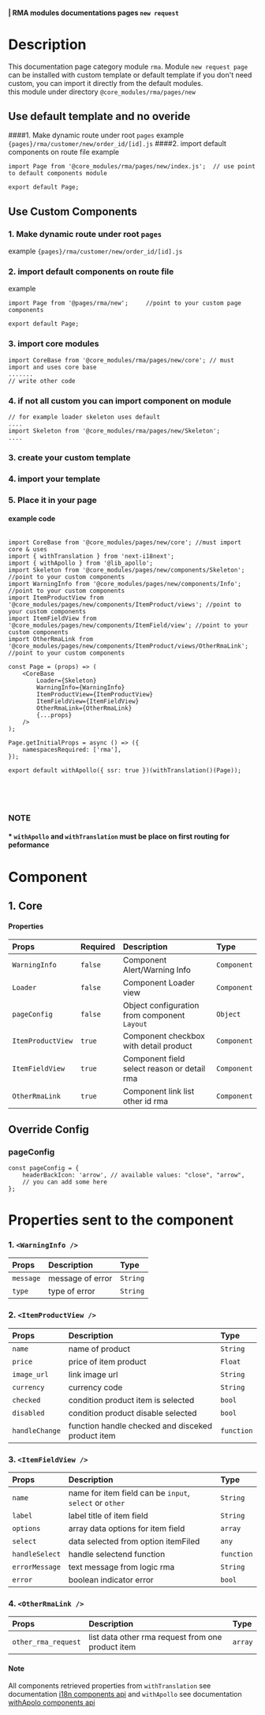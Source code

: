 #### | RMA modules documentations pages `new request `
# Description
This documentation page category module `rma`.
Module `new request page` can be installed with custom template or default template
if you don't need custom, you can import it directly from the default modules. <br>
this module under directory `@core_modules/rma/pages/new`


## Use default template and no overide
####1. Make dynamic route under root `pages` 
example `{pages}/rma/customer/new/order_id/[id].js`
####2. import default components on route file 
example

```node
import Page from '@core_modules/rma/pages/new/index.js';  // use point to default components module

export default Page;

```


## Use Custom Components

### 1. Make dynamic route under root `pages` 
example `{pages}/rma/customer/new/order_id/[id].js`
### 2. import default components on route file 
example

```node
import Page from '@pages/rma/new';     //point to your custom page components

export default Page;

```

### 3. import core modules
```node
import CoreBase from '@core_modules/rma/pages/new/core'; // must import and uses core base
....... 
// write other code
```

### 4. if not all custom you can import component on module

```node
// for example loader skeleton uses default
....
import Skeleton from '@core_modules/rma/pages/new/Skeleton';
....

```

### 3. create your custom template
### 4. import your template
### 5. Place it in your page
#### example code


```node

import CoreBase from '@core_modules/pages/new/core'; //must import core & uses
import { withTranslation } from 'next-i18next';
import { withApollo } from '@lib_apollo';
import Skeleton from '@core_modules/pages/new/components/Skeleton';  //point to your custom components
import WarningInfo from '@core_modules/pages/new/components/Info'; //point to your custom components
import ItemProductView from '@core_modules/pages/new/components/ItemProduct/views'; //point to your custom components
import ItemFieldView from '@core_modules/pages/new/components/ItemField/view'; //point to your custom components
import OtherRmaLink from '@core_modules/pages/new/components/ItemProduct/views/OtherRmaLink'; //point to your custom components

const Page = (props) => (
    <CoreBase
        Loader={Skeleton}
        WarningInfo={WarningInfo}
        ItemProductView={ItemProductView}
        ItemFieldView={ItemFieldView}
        OtherRmaLink={OtherRmaLink}
        {...props}
    />
);

Page.getInitialProps = async () => ({
    namespacesRequired: ['rma'],
});

export default withApollo({ ssr: true })(withTranslation()(Page));





```

### NOTE
#### * `withApollo` and `withTranslation` must be place on first routing for peformance


# Component

## 1. Core
#### Properties
| Props       | Required | Description | Type |
| :---        | :---     | :---        |:---  |
| `WarningInfo`  |  `false`   | Component Alert/Warning Info     | `Component`|
| `Loader`  |  `false`   | Component Loader view     | `Component`|
| `pageConfig`  |  `false`   | Object configuration from component `Layout`    | `Object`|
| `ItemProductView`  |  `true`   | Component checkbox with detail product    | `Component`|
| `ItemFieldView`  |  `true`   | Component field select reason or detail rma    | `Component`|
| `OtherRmaLink`  |  `true`   | Component link list other id rma    | `Component`|

## Override Config
### pageConfig

````
const pageConfig = {
    headerBackIcon: 'arrow', // available values: "close", "arrow",
    // you can add some here
};
````

# Properties sent to the component

### 1. `<WarningInfo />`
| Props       | Description | Type |
| :---        | :---        |:---  |
| `message`     |  message of error      | `String`|
| `type`        |  type of error      | `String`|

### 2. `<ItemProductView />`
| Props       | Description | Type |
| :---        | :---        |:---  |
| `name`        |  name of product      | `String`|
| `price`        |  price of item product     | `Float`|
| `image_url`        | link image url | `String`|
| `currency`        |  currency code      | `String`|
| `checked`        |  condition product item is selected      | `bool`|
| `disabled`        |  condition product disable selected      | `bool`|
| `handleChange`        |  function handle checked and disceked product item      | `function`|


### 3. `<ItemFieldView />`
| Props       | Description | Type |
| :---        | :---        |:---  |
| `name`        |  name for item field can be `input`, `select` or `other`      | `String`|
| `label`        |  label title of item field      | `String`|
| `options`        |  array data options for item field      | `array`|
| `select`        |  data selected from option itemFiled      | `any`|
| `handleSelect`        |  handle selectend function      | `function`|
| `errorMessage`        |  text message from logic rma     | `String`|
| `error`        |  boolean  indicator error     | `bool`|


### 4. `<OtherRmaLink />`
| Props       | Description | Type |
| :---        | :---        |:---  |
| `other_rma_request`        |  list data other rma request from one product item     | `array`|

#### Note
All components retrieved properties from `withTranslation` see documentation [i18n components api](https://react.i18next.com/latest/translation-render-prop) and `withApollo` see documentation [withApolo components api](https://www.apollographql.com/docs/react/api/react/hoc/#withapollocomponent) 